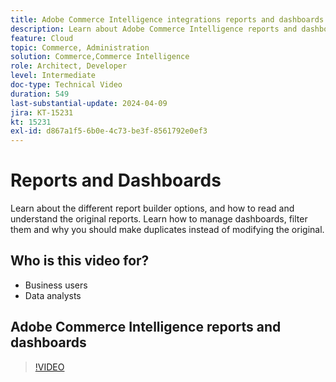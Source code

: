 ```yaml
---
title: Adobe Commerce Intelligence integrations reports and dashboards
description: Learn about Adobe Commerce Intelligence reports and dashboard management
feature: Cloud
topic: Commerce, Administration
solution: Commerce,Commerce Intelligence
role: Architect, Developer
level: Intermediate
doc-type: Technical Video
duration: 549
last-substantial-update: 2024-04-09
jira: KT-15231
kt: 15231
exl-id: d867a1f5-6b0e-4c73-be3f-8561792e0ef3
---
```

# Reports and Dashboards

Learn about the different report builder options, and how to read and understand the original reports. Learn how to manage dashboards, filter them and why you should make duplicates instead of modifying the original.

## Who is this video for?

- Business users
- Data analysts

## Adobe Commerce Intelligence reports and dashboards

>[!VIDEO](https://video.tv.adobe.com/v/3428252?learn=on)
